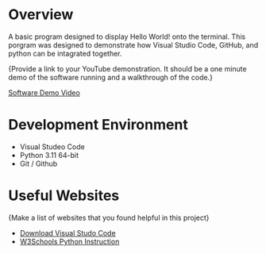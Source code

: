 # Overview

A basic program designed to display Hello World! onto the terminal. This porgram was designed to demonstrate how Visual Studio Code, GitHub, and python can be intagrated together. 

{Provide a link to your YouTube demonstration.  It should be a one minute demo of the software running and a walkthrough of the code.}

[Software Demo Video](http://youtube.link.goes.here)

# Development Environment

* Visual Studeo Code
* Python 3.11 64-bit
* Git / Github


# Useful Websites

{Make a list of websites that you found helpful in this project}
* [Download Visual Studo Code](https://code.visualstudio.com/download)
* [W3Schools Python Instruction](https://www.w3schools.com/python/default.asp)